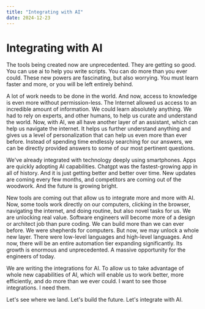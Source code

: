 ```yaml
---
title: "Integrating with AI"
date: 2024-12-23
---
```


# Integrating with AI

The tools being created now are unprecedented. They are getting so good. You can use ai to help you write scripts. You can do more than you ever could. These new powers are fascinating, but also worrying. You must learn faster and more, or you will be left entirely behind.

A lot of work needs to be done in the world. And now, access to knowledge is even more without permission-less. The Internet allowed us access to an incredible amount of information. We could learn absolutely anything. We had to rely on experts, and other humans, to help us curate and understand the world. Now, with AI, we all have another layer of an assistant, which can help us navigate the internet. It helps us further understand anything and gives us a level of personalization that can help us even more than ever before. Instead of spending time endlessly searching for our answers, we can be directly provided answers to some of our most pertinent questions.

We've already integrated with technology deeply using smartphones. Apps are quickly adopting AI capabilities. Chatgpt was the fastest-growing app in all of history. And it is just getting better and better over time. New updates are coming every few months, and competitors are coming out of the woodwork. And the future is growing bright.

New tools are coming out that allow us to integrate more and more with AI. Now, some tools work directly on our computers, clicking in the browser, navigating the internet, and doing routine, but also novel tasks for us. We are unlocking real value. Software engineers will become more of a design or architect job than pure coding. We can build more than we can ever before. We were shepherds for computers. But now, we may unlock a whole new layer. There were low-level languages and high-level languages. And now, there will be an entire automation tier expanding significantly. Its growth is enormous and unprecedented. A massive opportunity for the engineers of today.

We are writing the integrations for AI. To allow us to take advantage of whole new capabilities of AI, which will enable us to work better, more efficiently, and do more than we ever could. I want to see those integrations. I need them.

Let's see where we land. Let's build the future. Let's integrate with AI.